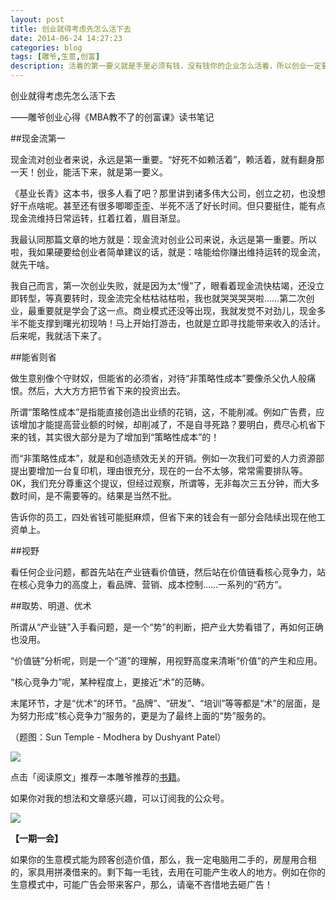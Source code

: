 ```yaml
---
layout: post
title: 创业就得考虑先怎么活下去
date: 2014-06-24 14:27:23
categories: blog
tags: [雕爷,生意,创富]
description: 活着的第一要义就是手里必须有钱，没有钱你的企业怎么活着，所以创业一定要看现金流，没有现金流，要么去借熬下去，要么赶紧转型，哪个赚钱就转哪行。
---
```



创业就得考虑先怎么活下去

——雕爷创业心得《MBA教不了的创富课》读书笔记


##现金流第一

现金流对创业者来说，永远是第一重要。“好死不如赖活着”，赖活着，就有翻身那一天！创业，能活下来，就是第一要义。

《基业长青》这本书，很多人看了吧？那里讲到诸多伟大公司，创立之初，也没想好干点啥呢。甚至还有很多唧唧歪歪、半死不活了好长时间。但只要挺住，能有点现金流维持日常运转，扛着扛着，眉目渐显。

我最认同那篇文章的地方就是：现金流对创业公司来说，永远是第一重要。所以啦，我如果硬要给创业者简单建议的话，就是：啥能给你赚出维持运转的现金流，就先干啥。

我自己而言，第一次创业失败，就是因为太“慢”了，眼看着现金流快枯竭，还没立即转型，等真要转时，现金流完全枯枯祜枯啦，我也就哭哭哭哭啦……第二次创业，最重要就是学会了这一点。商业模式还没等出现，我就发觉不对劲儿，现金多半不能支撑到曙光初现呐！马上开始打游击，也就是立即寻找能带来收入的活计。后来呢，我就活下来了。

##能省则省

做生意别像个守财奴，但能省的必须省，对待“非策略性成本”要像杀父仇人般痛恨。然后，大大方方把节省下来的投资出去。

所谓“策略性成本”是指能直接创造出业绩的花销，这，不能削减。例如广告费，应该增加才能提高营业额的时候，却削减了，不是自寻死路？要明白，费尽心机省下来的钱，其实很大部分是为了增加到“策略性成本”的！

而“非策略性成本”，就是和创造绩效无关的开销。例如一次我们可爱的人力资源部提出要增加一台复印机，理由很充分，现在的一台不太够，常常需要排队等。0K，我们充分尊重这个提议，但经过观察，所谓等，无非每次三五分钟，而大多数时间，是不需要等的。结果是当然不批。

告诉你的员工，四处省钱可能挺麻烦，但省下来的钱会有一部分会陆续出现在他工资单上。

##视野

看任何企业问题，都首先站在产业链看价值链，然后站在价值链看核心竞争力，站在核心竞争力的高度上，看品牌、营销、成本控制……一系列的“药方”。


##取势、明道、优术

所谓从“产业链”入手看问题，是一个“势”的判断，把产业大势看错了，再如何正确也没用。

“价值链”分析呢，则是一个“道”的理解，用视野高度来清晰“价值”的产生和应用。

“核心竞争力”呢，某种程度上，更接近“术”的范畴。

末尾环节，才是“优术”的环节。“品牌”、“研发”、“培训”等等都是“术”的层面，是为努力形成“核心竞争力”服务的，更是为了最终上面的“势”服务的。

（题图：Sun Temple - Modhera by Dushyant Patel）

![](http://cnfeat.qiniudn.com/mHDSX.png)

点击「阅读原文」推荐一本雕爷推荐的[书籍](http://book.douban.com/subject/1022936/)。

如果你对我的想法和文章感兴趣，可以订阅我的公众号。

![](http://cnfeat.qiniudn.com/1000.png)

**【一期一会】**

如果你的生意模式能为顾客创造价值，那么，我一定电脑用二手的，房屋用合租的，家具用拼凑借来的。剩下每一毛钱，去用在可能产生收人的地方。例如在你的生意模式中，可能广告会带来客户，那么，请毫不吝惜地去砸广告！






